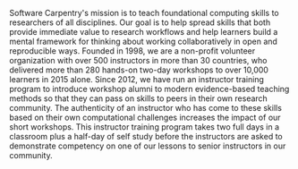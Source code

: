 Software Carpentry's mission is to teach foundational computing skills to
researchers of all disciplines. Our goal is to help spread skills that both
provide immediate value to research workflows and help learners build a mental
framework for thinking about working collaboratively in open and reproducible
ways. Founded in 1998, we are a non-profit volunteer organization with over 500
instructors in more than 30 countries, who delivered more than 280 hands-on
two-day workshops to over 10,000 learners in 2015 alone. Since 2012, we have
run an instructor training program to introduce workshop alumni to modern
evidence-based teaching methods so that they can pass on skills to peers in
their own research community. The authenticity of an instructor who has come to
these skills based on their own computational challenges increases the impact
of our short workshops. This instructor training program takes two full days in
a classroom plus a half-day of self study before the instructors are asked to
demonstrate competency on one of our lessons to senior instructors in our
community.  
